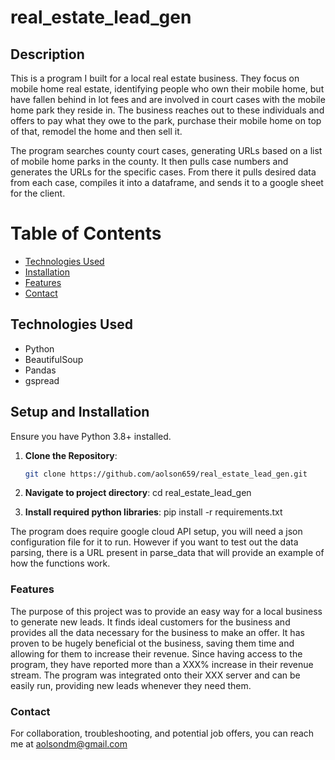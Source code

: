 # real_estate_lead_gen

## Description
This is a program I built for a local real estate business. They focus on mobile home real estate, identifying people who own their mobile home, but have fallen behind in lot fees and are involved in court cases with the mobile home park they reside in. The business reaches out to these individuals and offers to pay what they owe to the park, purchase their mobile home on top of that, remodel the home and then sell it.

The program searches county court cases, generating URLs based on a list of mobile home parks in the county. It then pulls case numbers and generates the URLs for the specific cases. From there it pulls desired data from each case, compiles it into a dataframe, and sends it to a google sheet for the client.

# Table of Contents
- [Technologies Used](#technologies-used)
- [Installation](#setup-and-installation)
- [Features](#features)
- [Contact](#contact)

## Technologies Used
- Python
- BeautifulSoup
- Pandas
- gspread

## Setup and Installation
Ensure you have Python 3.8+ installed.

1. **Clone the Repository**:
    ```bash
    git clone https://github.com/aolson659/real_estate_lead_gen.git

2. **Navigate to project directory**:
    cd real_estate_lead_gen

3. **Install required python libraries**:
    pip install -r requirements.txt

The program does require google cloud API setup, you will need a json configuration file for it to run. However if you want to test out the data parsing, there is a URL present in parse_data that will provide an example of how the functions work.

### Features
The purpose of this project was to provide an easy way for a local business to generate new leads. It finds ideal customers for the business and provides all the data necessary for the business to make an offer. It has proven to be hugely beneficial ot the business, saving them time and allowing for them to increase their revenue. Since having access to the program, they have reported more than a XXX% increase in their revenue stream. The program was integrated onto their XXX server and can be easily run, providing new leads whenever they need them.


### Contact
For collaboration, troubleshooting, and potential job offers, you can reach me at aolsondm@gmail.com


